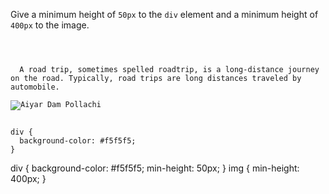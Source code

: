 Give a minimum height of `50px` to the `div` element and a minimum height of `400px` to the image.

<Editor lang="css" type="exercise">
<code>
<panel lang="html">
<div>
  A road trip, sometimes spelled roadtrip, is a long-distance journey on the road. Typically, road trips are long distances traveled by automobile.
</div>
<img src="aiyar-dam-pollachi.jpg" alt="Aiyar Dam Pollachi" />
</panel>
<panel lang="css">
div {
  background-color: #f5f5f5;
}
</panel>
</code>

<solution>
div {
  background-color: #f5f5f5;
  min-height: 50px;
}
img {
  min-height: 400px;
}
</solution>
</Editor>